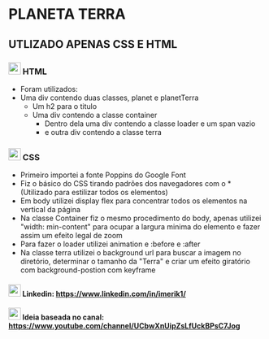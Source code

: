 # PLANETA TERRA
## UTLIZADO APENAS CSS E HTML

### <img src="https://www.iconninja.com/files/593/806/539/play-youtube-icon.svg" width="24" height="24"> HTML
 - Foram utilizados:
  - Uma div contendo duas classes, planet e planetTerra
    - Um h2 para o titulo
    - Uma div contendo a classe container
      - Dentro dela uma div contendo a classe loader e um span vazio
      - e outra div contendo a classe terra
 
### <img src="https://dmw.cuiaba.br/wp-content/uploads/2020/06/CSS.3.png" width="24" height="24"> CSS
 - Primeiro importei a fonte Poppins do Google Font
 - Fiz o básico do CSS tirando padrões dos navegadores com o * (Utilizado para estilizar todos os elementos)
 - Em body utilizei display flex para concentrar todos os elementos na vertical da página
 - Na classe Container fiz o mesmo procedimento do body, apenas utilizei "width: min-content" para ocupar a largura minima do elemento e fazer assim um efeito legal de zoom
 - Para fazer o loader utilizei animation e :before e :after
 - Na classe terra utilizei o background url para buscar a imagem no diretório, determinar o tamanho da "Terra" e criar um efeito giratório com background-postion com keyframe
 
#### <img src="https://lh3.googleusercontent.com/proxy/B-Qb_11B7J3Oc-Xt54XvVoaRpP0AT8SuTCpzVXn0ACpdvbDL9Z2GpsQ2nYk-aA-hS6fSo7PBL9SglQrgaekKxgFf185-gGfSb8ZTHtJwRwhrp1Spdy9KMBG2fN20q-Vk_lqoHkOXhdLblbr2Bvae2PG5KbIZz63_9kHT5OeXUo4f" width="24" height="24"> Linkedin: https://www.linkedin.com/in/imerik1/
#### <img src="https://www.iconninja.com/files/593/806/539/play-youtube-icon.svg" width="24" height="24"> Ideia baseada no canal: https://www.youtube.com/channel/UCbwXnUipZsLfUckBPsC7Jog
